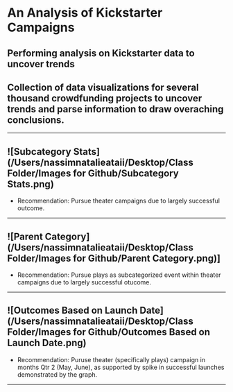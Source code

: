 # An Analysis of Kickstarter Campaigns
Performing analysis on Kickstarter data to uncover trends
---
## Collection of data visualizations for several thousand crowdfunding projects to uncover trends and parse information to draw overaching conclusions. 
---
![Subcategory Stats](/Users/nassimnatalieataii/Desktop/Class Folder/Images for Github/Subcategory Stats.png)
---
* Recommendation: Pursue theater campaigns due to largely successful outcome.
---
![Parent Category](/Users/nassimnatalieataii/Desktop/Class Folder/Images for Github/Parent Category.png)]
---
* Recommendation: Pursue plays as subcategorized event within theater campaigns due to largely successful otucome. 
---
![Outcomes Based on Launch Date](/Users/nassimnatalieataii/Desktop/Class Folder/Images for Github/Outcomes Based on Launch Date.png)
---
* Recommendation: Puruse theater (specifically plays) campaign in months Qtr 2 (May, June), as supported by spike in successful launches demonstrated by the graph.
----
